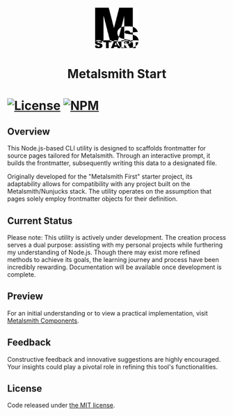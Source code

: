 <p align="center">
  <img alt="Metalsmith First" src="https://github.com/wernerglinka/ms-start/blob/main/msstart.png?raw=true" width="100" />
</p>

<h1 align="center">Metalsmith Start<h1>

[![License](https://img.shields.io/badge/license-MIT-blue.svg?style=flat-square&label=license)](http://opensource.org/licenses/MIT)
[![NPM](http://img.shields.io/npm/v/ms-start.svg?style=flat-square&label=npm)](https://npmjs.org/package/ms-start)

## Overview

This Node.js-based CLI utility is designed to scaffolds frontmatter for source pages tailored for Metalsmith. Through an interactive prompt, it builds the frontmatter, subsequently writing this data to a designated file.

Originally developed for the "Metalsmith First" starter project, its adaptability allows for compatibility with any project built on the Metalsmith/Nunjucks stack. The utility operates on the assumption that pages solely employ frontmatter objects for their definition.

## Current Status

Please note: This utility is actively under development. The creation process serves a dual purpose: assisting with my personal projects while furthering my understanding of Node.js. Though there may exist more refined methods to achieve its goals, the learning journey and process have been incredibly rewarding. Documentation will be available once development is complete.

## Preview

For an initial understanding or to view a practical implementation, visit [Metalsmith Components](https://metalsmith-components.netlify.app/).

## Feedback

Constructive feedback and innovative suggestions are highly encouraged. Your insights could play a pivotal role in refining this tool's functionalities.

## License

Code released under [the MIT license](https://github.com/wernerglinka/ms-start/blob/master/LICENSE).

[npm-badge]: https://img.shields.io/npm/v/ms-start.svg
[npm-url]: https://www.npmjs.com/package/ms-start
[license-badge]: https://img.shields.io/github/license/wernerglinka/ms-start
[license-url]: LICENSE
